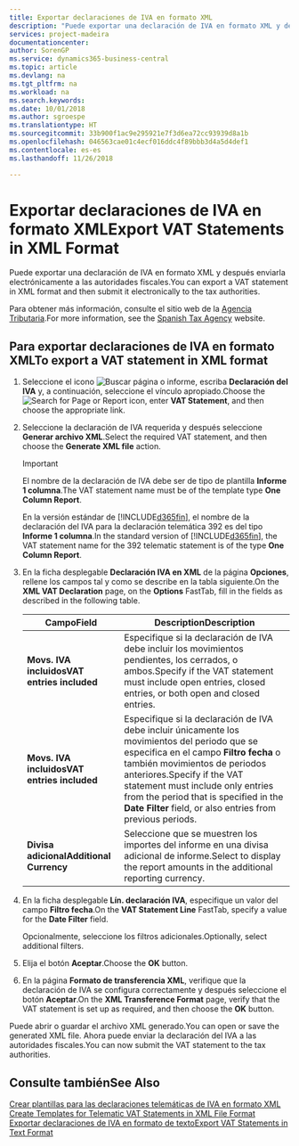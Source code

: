 ```yaml
---
title: Exportar declaraciones de IVA en formato XML
description: "Puede exportar una declaración de IVA en formato XML y después enviarla electrónicamente a las autoridades fiscales."
services: project-madeira
documentationcenter: 
author: SorenGP
ms.service: dynamics365-business-central
ms.topic: article
ms.devlang: na
ms.tgt_pltfrm: na
ms.workload: na
ms.search.keywords: 
ms.date: 10/01/2018
ms.author: sgroespe
ms.translationtype: HT
ms.sourcegitcommit: 33b900f1ac9e295921e7f3d6ea72cc93939d8a1b
ms.openlocfilehash: 046563cae01c4ecf016ddc4f89bbb3d4a5d4def1
ms.contentlocale: es-es
ms.lasthandoff: 11/26/2018

---
```

# <a name="export-vat-statements-in-xml-format"></a><span data-ttu-id="1edec-103">Exportar declaraciones de IVA en formato XML</span><span class="sxs-lookup"><span data-stu-id="1edec-103">Export VAT Statements in XML Format</span></span>
<span data-ttu-id="1edec-104">Puede exportar una declaración de IVA en formato XML y después enviarla electrónicamente a las autoridades fiscales.</span><span class="sxs-lookup"><span data-stu-id="1edec-104">You can export a VAT statement in XML format and then submit it electronically to the tax authorities.</span></span>  

<span data-ttu-id="1edec-105">Para obtener más información, consulte el sitio web de la [Agencia Tributaria](https://go.microsoft.com/fwlink/?LinkID=238181).</span><span class="sxs-lookup"><span data-stu-id="1edec-105">For more information, see the [Spanish Tax Agency](https://go.microsoft.com/fwlink/?LinkID=238181) website.</span></span>  

## <a name="to-export-a-vat-statement-in-xml-format"></a><span data-ttu-id="1edec-106">Para exportar declaraciones de IVA en formato XML</span><span class="sxs-lookup"><span data-stu-id="1edec-106">To export a VAT statement in XML format</span></span>  

1.  <span data-ttu-id="1edec-107">Seleccione el icono ![Buscar página o informe](../../media/ui-search/search_small.png "icono Buscar página o informe"), escriba **Declaración del IVA** y, a continuación, seleccione el vínculo apropiado.</span><span class="sxs-lookup"><span data-stu-id="1edec-107">Choose the ![Search for Page or Report](../../media/ui-search/search_small.png "Search for Page or Report icon") icon, enter **VAT Statement**, and then choose the appropriate link.</span></span>  
2.  <span data-ttu-id="1edec-108">Seleccione la declaración de IVA requerida y después seleccione **Generar archivo XML**.</span><span class="sxs-lookup"><span data-stu-id="1edec-108">Select the required VAT statement, and then choose the **Generate XML file** action.</span></span>  

    > [!IMPORTANT]  
    >  <span data-ttu-id="1edec-109">El nombre de la declaración de IVA debe ser de tipo de plantilla **Informe 1 columna**.</span><span class="sxs-lookup"><span data-stu-id="1edec-109">The VAT statement name must be of the template type **One Column Report**.</span></span>  
    >   
    >  <span data-ttu-id="1edec-110">En la versión estándar de [!INCLUDE[d365fin](../../includes/d365fin_md.md)], el nombre de la declaración del IVA para la declaración telemática 392 es del tipo **Informe 1 columna**.</span><span class="sxs-lookup"><span data-stu-id="1edec-110">In the standard version of [!INCLUDE[d365fin](../../includes/d365fin_md.md)], the VAT statement name for the 392 telematic statement is of the type **One Column Report**.</span></span>  

3.  <span data-ttu-id="1edec-111">En la ficha desplegable **Declaración IVA en XML** de la página **Opciones**, rellene los campos tal y como se describe en la tabla siguiente.</span><span class="sxs-lookup"><span data-stu-id="1edec-111">On the **XML VAT Declaration** page, on the **Options** FastTab, fill in the fields as described in the following table.</span></span>  
  
    |<span data-ttu-id="1edec-112">Campo</span><span class="sxs-lookup"><span data-stu-id="1edec-112">Field</span></span>|<span data-ttu-id="1edec-113">Description</span><span class="sxs-lookup"><span data-stu-id="1edec-113">Description</span></span>|  
    |---------------------------------|---------------------------------------|  
    |<span data-ttu-id="1edec-114">**Movs. IVA incluidos**</span><span class="sxs-lookup"><span data-stu-id="1edec-114">**VAT entries included**</span></span>|<span data-ttu-id="1edec-115">Especifique si la declaración de IVA debe incluir los movimientos pendientes, los cerrados, o ambos.</span><span class="sxs-lookup"><span data-stu-id="1edec-115">Specify if the VAT statement must include open entries, closed entries, or both open and closed entries.</span></span>|  
    |<span data-ttu-id="1edec-116">**Movs. IVA incluidos**</span><span class="sxs-lookup"><span data-stu-id="1edec-116">**VAT entries included**</span></span>|<span data-ttu-id="1edec-117">Especifique si la declaración de IVA debe incluir únicamente los movimientos del periodo que se especifica en el campo **Filtro fecha** o también movimientos de periodos anteriores.</span><span class="sxs-lookup"><span data-stu-id="1edec-117">Specify if the VAT statement must include only entries from the period that is specified in the **Date Filter** field, or also entries from previous periods.</span></span>|  
    |<span data-ttu-id="1edec-118">**Divisa adicional**</span><span class="sxs-lookup"><span data-stu-id="1edec-118">**Additional Currency**</span></span>|<span data-ttu-id="1edec-119">Seleccione que se muestren los importes del informe en una divisa adicional de informe.</span><span class="sxs-lookup"><span data-stu-id="1edec-119">Select to display the report amounts in the additional reporting currency.</span></span>|  

4.  <span data-ttu-id="1edec-120">En la ficha desplegable **Lín. declaración IVA**, especifique un valor del campo **Filtro fecha**.</span><span class="sxs-lookup"><span data-stu-id="1edec-120">On the **VAT Statement Line** FastTab, specify a value for the **Date Filter** field.</span></span>  

    <span data-ttu-id="1edec-121">Opcionalmente, seleccione los filtros adicionales.</span><span class="sxs-lookup"><span data-stu-id="1edec-121">Optionally, select additional filters.</span></span>  
5.  <span data-ttu-id="1edec-122">Elija el botón **Aceptar**.</span><span class="sxs-lookup"><span data-stu-id="1edec-122">Choose the **OK** button.</span></span>  
6.  <span data-ttu-id="1edec-123">En la página **Formato de transferencia XML**, verifique que la declaración de IVA se configura correctamente y después seleccione el botón **Aceptar**.</span><span class="sxs-lookup"><span data-stu-id="1edec-123">On the **XML Transference Format** page, verify that the VAT statement is set up as required, and then choose the **OK** button.</span></span>  

<span data-ttu-id="1edec-124">Puede abrir o guardar el archivo XML generado.</span><span class="sxs-lookup"><span data-stu-id="1edec-124">You can open or save the generated XML file.</span></span> <span data-ttu-id="1edec-125">Ahora puede enviar la declaración del IVA a las autoridades fiscales.</span><span class="sxs-lookup"><span data-stu-id="1edec-125">You can now submit the VAT statement to the tax authorities.</span></span>  

## <a name="see-also"></a><span data-ttu-id="1edec-126">Consulte también</span><span class="sxs-lookup"><span data-stu-id="1edec-126">See Also</span></span>  
 <span data-ttu-id="1edec-127">[Crear plantillas para las declaraciones telemáticas de IVA en formato XML](how-to-create-templates-for-telematic-vat-statements-in-xml-file-format.md) </span><span class="sxs-lookup"><span data-stu-id="1edec-127">[Create Templates for Telematic VAT Statements in XML File Format](how-to-create-templates-for-telematic-vat-statements-in-xml-file-format.md) </span></span>  
 [<span data-ttu-id="1edec-128">Exportar declaraciones de IVA en formato de texto</span><span class="sxs-lookup"><span data-stu-id="1edec-128">Export VAT Statements in Text Format</span></span>](how-to-export-vat-statements-in-text-format.md)

